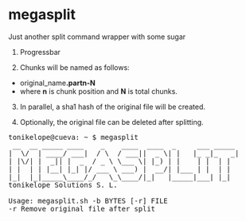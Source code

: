 # megasplit
Just another split command wrapper with some sugar

1. Progressbar

2. Chunks will be named as follows:
- original_name<b>.partn-N</b>
- where **n** is chunk position and **N** is total chunks.

3. In parallel, a sha1 hash of the original file will be created.

4. Optionally, the original file can be deleted after splitting.


<pre>tonikelope@cueva: ~ $ megasplit 
 __  __ _____ ____    _    ____  ____  _     ___ _____ 
|  \/  | ____/ ___|  / \  / ___||  _ \| |   |_ _|_   _|
| |\/| |  _|| |  _  / _ \ \___ \| |_) | |    | |  | |  
| |  | | |__| |_| |/ ___ \ ___) |  __/| |___ | |  | |  
|_|  |_|_____\____/_/   \_\____/|_|   |_____|___| |_|  
tonikelope Solutions S. L.

Usage: megasplit.sh -b BYTES [-r] FILE
-r Remove original file after split
</pre>
